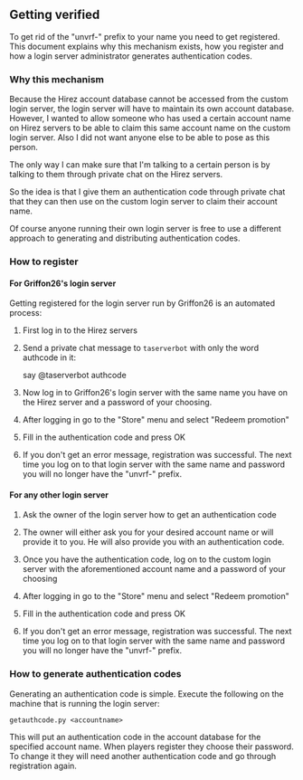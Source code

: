 ## Getting verified

To get rid of the "unvrf-" prefix to your name you need to get registered.
This document explains why this mechanism exists, how you register and how
a login server administrator generates authentication codes.

### Why this mechanism

Because the Hirez account database cannot be accessed from the custom login
server, the login server will have to maintain its own account database.
However, I wanted to allow someone who has used a certain account name on Hirez 
servers to be able to claim this same account name on the custom login server.
Also I did not want anyone else to be able to pose as this person. 

The only way I can make sure that I'm talking to a certain person is by
talking to them through private chat on the Hirez servers.

So the idea is that I give them an authentication code through private chat 
that they can then use on the custom login server to claim their account name.

Of course anyone running their own login server is free to use a different
approach to generating and distributing authentication codes.

### How to register

#### For Griffon26's login server

Getting registered for the login server run by Griffon26 is an automated process:

1. First log in to the Hirez servers

2. Send a private chat message to `taserverbot` with only the word authcode in it:

    say @taserverbot authcode

3. Now log in to Griffon26's login server with the same name you have on the Hirez
   server and a password of your choosing.
 
4. After logging in go to the "Store" menu and select "Redeem promotion"

5. Fill in the authentication code and press OK

6. If you don't get an error message, registration was successful.
   The next time you log on to that login server with the same name
   and password you will no longer have the "unvrf-" prefix.

#### For any other login server

1. Ask the owner of the login server how to get an authentication code

2. The owner will either ask you for your desired account name or will provide
   it to you. He will also provide you with an authentication code. 

3. Once you have the authentication code, log on to the custom login server
   with the aforementioned account name and a password of your choosing

4. After logging in go to the "Store" menu and select "Redeem promotion"

5. Fill in the authentication code and press OK

6. If you don't get an error message, registration was successful.
   The next time you log on to that login server with the same name
   and password you will no longer have the "unvrf-" prefix.
   
### How to generate authentication codes

Generating an authentication code is simple. Execute the following on the
machine that is running the login server:
 
    getauthcode.py <accountname>
 
This will put an authentication code in the account database for the specified
account name. When players register they choose their password. To change it
they will need another authentication code and go through registration again.
